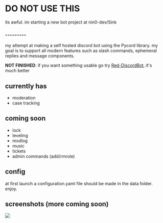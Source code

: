 # DO NOT USE THIS

its awful. im starting a new bot project at nin0-dev/Sink

### ---------
my attempt at making a self hosted discord bot using the Pycord library. my goal is to support all modern features such as slash commands, ephemeral replies and message components.

**NOT FINISHED**:
if you want something usable go try [Red-DiscordBot](https://github.com/Cog-Creators/Red-DiscordBot), it's much better
## currently has
- moderation
- case tracking
## coming soon
- lock
- leveling
- modlog
- music
- tickets
- admin commands (add/rmrole)
## config
at first launch a configuration.yaml file should be made in the data folder. enjoy.
## screenshots (more coming soon)
<img src="https://i.imgur.com/9llKD76.png">
